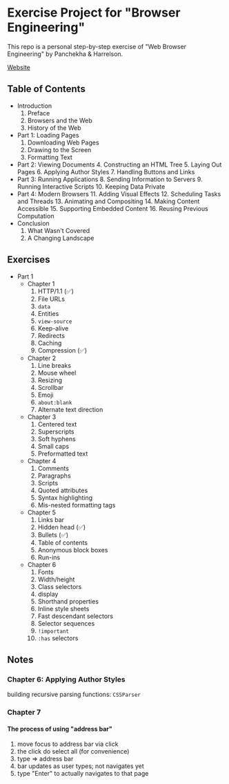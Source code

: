 # Exercise Project for "Browser Engineering"

This repo is a personal step-by-step exercise of "Web Browser Engineering" by Panchekha & Harrelson.

[Website](https://browser.engineering/)

## Table of Contents

* Introduction
  1. Preface
  2. Browsers and the Web
  3. History of the Web
* Part 1: Loading Pages
  1. Downloading Web Pages
  2. Drawing to the Screen
  3. Formatting Text
* Part 2: Viewing Documents
  4. Constructing an HTML Tree
  5. Laying Out Pages
  6. Applying Author Styles
  7. Handling Buttons and Links
* Part 3: Running Applications
  8. Sending Information to Servers
  9. Running Interactive Scripts
  10. Keeping Data Private
* Part 4: Modern Browsers
  11. Adding Visual Effects
  12. Scheduling Tasks and Threads
  13. Animating and Compositing
  14. Making Content Accessible
  15. Supporting Embedded Content
  16. Reusing Previous Computation
* Conclusion
  1. What Wasn't Covered
  2. A Changing Landscape

## Exercises

* Part 1
  * Chapter 1
    1. HTTP/1.1 (✅)
    2. File URLs
    3. `data`
    4. Entities
    5. `view-source`
    6. Keep-alive
    7. Redirects
    8. Caching
    9. Compression (✅)
  * Chapter 2
    1. Line breaks
    2. Mouse wheel
    3. Resizing
    4. Scrollbar
    5. Emoji
    6. `about:blank`
    7. Alternate text direction
  * Chapter 3
    1. Centered text
    2. Superscripts
    3. Soft hyphens
    4. Small caps
    5. Preformatted text
  * Chapter 4
    1. Comments
    2. Paragraphs
    3. Scripts
    4. Quoted attributes
    5. Syntax highlighting
    6. Mis-nested formatting tags
  * Chapter 5
    1. Links bar
    2. Hidden head (✅)
    3. Bullets (✅)
    4. Table of contents
    5. Anonymous block boxes
    6. Run-ins
  * Chapter 6
    1. Fonts
    2. Width/height
    3. Class selectors
    4. display
    5. Shorthand properties
    6. Inline style sheets
    7. Fast descendant selectors
    8. Selector sequences
    9. `!important`
    10. `:has` selectors

## Notes

### Chapter 6: Applying Author Styles

building recursive parsing functions: `CSSParser`

### Chapter 7

#### The process of using "address bar"

1. move focus to address bar via click
2. the click do select all (for convenience)
3. type => address bar
4. bar updates as user types; not navigates yet
5. type "Enter" to actually navigates to that page
